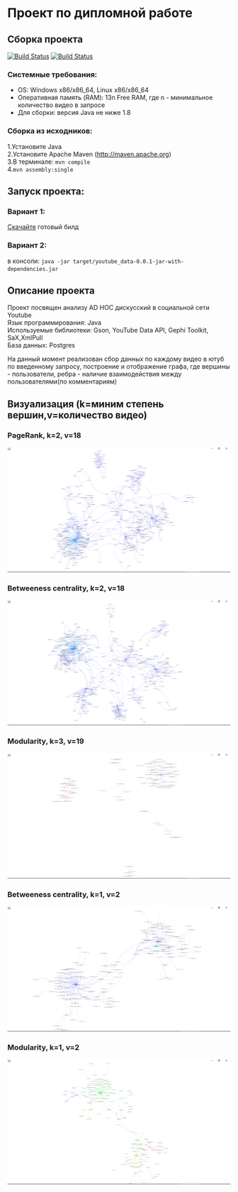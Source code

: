 # Проект по дипломной работе
## Сборка проекта
[![Build Status](https://travis-ci.org/Snezzz/youtube_data_api.svg?branch=master)](https://travis-ci.org/Snezzz/youtube_data_api)
[![Build Status](https://ci.appveyor.com/api/projects/status/github/Snezzz/youtube_data_api)](https://ci.appveyor.com/api/projects/status/github/Snezzz/youtube_data_api)  

### Системные требования:
  * OS: Windows x86/x86_64, Linux x86/x86_64  
  * Оперативная память (RAM): 13n Free RAM, где n - минимальное количество видео в запросе  
  * Для сборки: версия Java не ниже 1.8 
### Сборка из исходников:  
1.Установите Java  
2.Установите Apache Maven (http://maven.apache.org)  
3.В терминале: ```mvn compile```  
4.```mvn assembly:single```  

## Запуск проекта:  
### Вариант 1:  
[Скачайте](https://drive.google.com/file/d/1Dliqm6TVPEMTNP4pFhRUwglm-fZi3lEa/view?usp=sharing) готовый билд
### Вариант 2:  
в консоли: ```java -jar target/youtube_data-0.0.1-jar-with-dependencies.jar```

## Описание проекта
  Проект посвящен анализу AD HOC дискусский в социальной сети Youtube  
    Язык программирования: Java   
    Используемые библиотеки: Gson, YouTube Data API, Gephi Toolkit, SaX,XmlPull  
    База данных: Postgres
  
  На данный момент реализован сбор данных по каждому видео в ютуб по введенному запросу, построение и отображение графа, где вершины - пользователи, ребра - наличие взаимодействия между пользователями(по комментариям)
  ## Визуализация (k=миним степень вершин,v=количество видео)
  ### PageRank, k=2, v=18
  ![Screenshot](results/результат_1.png)
  ### Betweeness centrality, k=2, v=18
   ![Screenshot](results/результат_2.png)
  ### Modularity, k=3, v=19
   ![Screenshot](results/результат_3.png)
  ### Betweeness centrality, k=1, v=2
   ![Screenshot](results/результат_4.png)
   ### Modularity, k=1, v=2
   ![Screenshot](results/результат_5.png)

